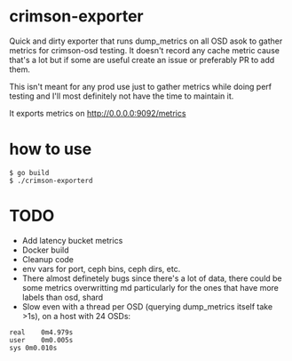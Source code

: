 # crimson-exporter

Quick and dirty exporter that runs dump_metrics on all OSD asok to gather metrics for crimson-osd testing.
It doesn't record any cache metric cause that's a lot but if some are useful create an issue or preferably PR to add them.

This isn't meant for any prod use just to gather metrics while doing perf testing and I'll most definitely not have the time to maintain it.

It exports metrics on http://0.0.0.0:9092/metrics

# how to use

```
$ go build
$ ./crimson-exporterd
```

# TODO

- Add latency bucket metrics
- Docker build
- Cleanup code
- env vars for port, ceph bins, ceph dirs, etc.
- There almost definetely bugs since there's a lot of data, there could be some metrics overwritting md particularly for the ones that have more labels than osd, shard
- Slow even with a thread per OSD (querying dump_metrics itself take >1s), on a host with 24 OSDs:
```
real	0m4.979s
user	0m0.005s
sys	0m0.010s
```
